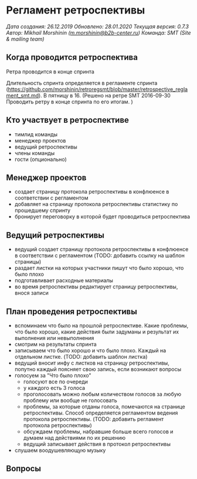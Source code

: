 # Регламент ретроспективы

*Дата создания: 26.12.2019
Обновлено: 28.01.2020 
Текущая версия: 0.7.3
Автор: Mikhail Morshinin (m.morshinin@b2b-center.ru)
Команда: SMT (Site & mailing team)*

## Когда проводится ретроспектива 

Ретра проводится в конце спринта

Длительность спринта определяется в регламенте спринта (https://github.com/morshinin/retroregsmt/blob/master/retrospective_reglament_smt.md). 
В пятницу в 16. (Решено на ретре SMT 2016-09-30 Проводить ретру в конце спринта по его итогам. )

## Кто участвует в ретроспективе

* тимлид команды
* менеджер проектов
* ведущий ретроспективы
* члены команды
* гости (опционально)

## Менеджер проектов

* создает страницу протокола ретроспективы в конфлюенсе в соответствии с регламентом
* добавляет на страницу протокола ретроспективы статистику по прошедшему спринту
* бронирует переговорку в которой будет проводиться ретроспектива

## Ведущий ретроспективы

* ведущий создает страницу протокола ретроспективы в конфлюенсе в соответствии с регламентом (TODO: добавить ссылку на шаблон страницы)
* раздает листки на которых участники пишут что было хорошо, что было плохо
* подготавливает расходные материалы
* во время ретроспективы редактирует страницу ретроспективы, внося записи

## План проведения ретроспективы

* вспоминаем что было на прошлой ретроспективе. Какие проблемы, что было хорошо, какие действия были задуманы и результат их выполнения или невыполнения
* смотрим на результаты спринта
* записываем что было хорошо и что было плохо. Каждый на отдельном листке. (TODO: добавить шаблон листка)
* ведущий вносит инфу с листков на страницу ретроспективы, попутно каждый поясняет свою запись, если возникают вопросы
* голосуем за "Что было плохо"
	* голосуют все по очереди
	* у каждого есть 3 голоса
	* проголосовать можно любым количеством голосов за любую проблему или вообще не голосовать
	* проблемы, за которые отданы голоса, помечаются на странице ретроспективы. Способ определяется регламентом ведения протокола ретроспективы. (TODO: добавить регламент протокола ретроспективы)
	* обсуждаем проблемы, набравшие больше всего голосов и думаем над действиями по их решению
	* ведущий записывает действия в протокол ретроспективы
* слушаем воодушевляющую музыку

## Вопросы
